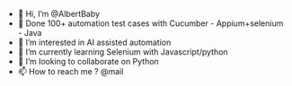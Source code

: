 - 👋 Hi, I’m @AlbertBaby
- 🎯 Done 100+ automation test cases with Cucumber - Appium+selenium - Java
- 👀 I’m interested in AI assisted automation
- 🌱 I’m currently learning Selenium with Javascript/python
- 💞️ I’m looking to collaborate on Python
- 📫 How to reach me ? @mail

<!---
AlbertBaby/AlbertBaby is a ✨ special ✨ repository because its `README.md` (this file) appears on your GitHub profile.
You can click the Preview link to take a look at your changes.
--->
